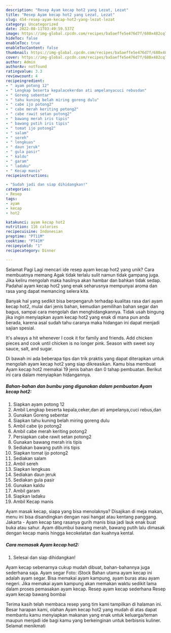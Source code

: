 ```yaml
---
description: "Resep Ayam kecap hot2 yang Lezat, Lezat"
title: "Resep Ayam kecap hot2 yang Lezat, Lezat"
slug: 454-resep-ayam-kecap-hot2-yang-lezat-lezat
category: Uncategorized
date: 2022-08-11T03:49:59.537Z
image: https://img-global.cpcdn.com/recipes/ba5aeffe5e476d7f/680x482cq70/ayam-kecap-hot2-foto-resep-utama.jpg
hideToc: false
enableToc: true
enableTocContent: false
thumbnail: https://img-global.cpcdn.com/recipes/ba5aeffe5e476d7f/680x482cq70/ayam-kecap-hot2-foto-resep-utama.jpg
cover: https://img-global.cpcdn.com/recipes/ba5aeffe5e476d7f/680x482cq70/ayam-kecap-hot2-foto-resep-utama.jpg
author: Admin
authorAv: notfound
ratingvalue: 3.3
reviewcount: 4
recipeingredient:
- " ayam potong 12"
- " Lengkap beserta kepalacekerdan ati ampelanyacuci rebusdan"
- " Goreng sebentar"
- " tahu kuning belah miring goreng dulu"
- " cabe ijo potong2"
- " cabe merah keriting potong2"
- " cabe rawit setan potong2"
- " bawang merah iris tipis"
- " bawang putih iris tipis"
- " tomat ijo potong2"
- " salam"
- " sereh"
- " lengkuas"
- " daun jeruk"
- " gula pasir"
- " kaldu"
- " garam"
- " ladaku"
- " Kecap manis"
recipeinstructions:

- "Sudah jadi dan siap dihidangkan!"
categories:
- Resep
tags:
- ayam
- kecap
- hot2

katakunci: ayam kecap hot2 
nutrition: 116 calories
recipecuisine: Indonesian
preptime: "PT11M"
cooktime: "PT41M"
recipeyield: "1"
recipecategory: Dinner

---
```



Selamat Pagi Lagi mencari ide resep ayam kecap hot2 yang unik? Cara membuatnya memang Agak tidak terlalu sulit namun tidak gampang juga. Jika keliru mengolah maka hasilnya akan hambar dan bahkan tidak sedap. Padahal ayam kecap hot2 yang enak seharusnya mempunyai aroma dan rasa yang dapat memancing selera kita.


Banyak hal yang sedikit bisa berpengaruh terhadap kualitas rasa dari ayam kecap hot2, mulai dari jenis bahan, kemudian pemilihan bahan segar dan bagus, sampai cara mengolah dan menghidangkannya. Tidak usah bingung jika ingin menyiapkan ayam kecap hot2 yang enak di mana pun anda berada, karena asal sudah tahu caranya maka hidangan ini dapat menjadi sajian spesial.

It&#39;s always a hit whenever I cook it for family and friends. Add chicken pieces and cook until chicken is no longer pink. Season with sweet soy sauce, salt, and sugar.


Di bawah ini ada beberapa tips dan trik praktis yang dapat diterapkan untuk mengolah ayam kecap hot2 yang siap dikreasikan. Kamu bisa membuat Ayam kecap hot2 memakai 19 jenis bahan dan 0 tahap pembuatan. Berikut ini cara dalam menyiapkan hidangannya.

<!--inarticleads1-->

##### Bahan-bahan dan bumbu yang digunakan dalam pembuatan Ayam kecap hot2:

1. Siapkan  ayam potong 12
1. Ambil  Lengkap beserta kepala,ceker,dan ati ampelanya,cuci rebus,dan
1. Gunakan  Goreng sebentar
1. Siapkan  tahu kuning belah miring goreng dulu
1. Ambil  cabe ijo potong2
1. Ambil  cabe merah keriting potong2
1. Persiapkan  cabe rawit setan potong2
1. Gunakan  bawang merah iris tipis
1. Sediakan  bawang putih iris tipis
1. Siapkan  tomat ijo potong2
1. Sediakan  salam
1. Ambil  sereh
1. Siapkan  lengkuas
1. Sediakan  daun jeruk
1. Sediakan  gula pasir
1. Gunakan  kaldu
1. Ambil  garam
1. Siapkan  ladaku
1. Ambil  Kecap manis


Ayam masak kecap, siapa yang bisa menolaknya? Disajikan di meja makan, menu ini bisa disandingkan dengan nasi hangat atau kentang panggang. Jakarta - Ayam kecap tang rasanya gurih manis bisa jadi lauk enak buat buka atau sahur. Ayam dibumbui bawang merah, bawang putih lalu dimasak dengan kecap manis hingga kecokelatan dan kuahnya kental. 

<!--inarticleads2-->

##### Cara memasak Ayam kecap hot2:


1. Selesai dan siap dihidangkan!

Ayam kecap sebenarnya cukup mudah dibuat, bahan-bahannya juga sederhana saja. Ayam segar Foto: iStock Bahan utama ayam kecap ini adalah ayam segar. Bisa memakai ayam kampung, ayam buras atau ayam negeri. Jika memakai ayam kampung akan memakan waktu sedikit lama dalam proses pemasakan ayam kecap. Resep ayam kecap sederhana Resep ayam kecap bawang bombai 

Terima kasih telah membaca resep yang tim kami tampilkan di halaman ini. Besar harapan kami, olahan Ayam kecap hot2 yang mudah di atas dapat membantu kamu menyiapkan makanan yang enak untuk keluarga/teman maupun menjadi ide bagi kamu yang berkeinginan untuk berbisnis kuliner. Selamat menikmati
